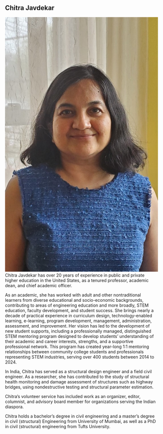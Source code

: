## Chitra Javdekar
![Chitra Javdekar](/chitra-linkedin.png)
Chitra Javdekar has over 20 years of experience in public and private higher education in the United States, as a tenured professor, academic dean, and chief academic officer.   

As an academic, she has worked with adult and other nontraditional learners from diverse educational and socio-economic backgrounds, contributing to areas of engineering education and more broadly, STEM education, faculty development, and student success. She brings nearly a decade of practical experience in curriculum design, technology-enabled learning, e-learning, program development, management, administration, assessment, and improvement. Her vision has led to the development of new student supports, including a professionally managed, distinguished STEM mentoring program designed to develop students’ understanding of their academic and career interests, strengths, and a supportive professional network. This program has created year-long 1:1 mentoring relationships between community college students and professionals representing STEM industries, serving over 400 students between 2014 to 2024. 

In India, Chitra has served as a structural design engineer and a field civil engineer. As a researcher, she has contributed to the study of structural health monitoring and damage assessment of structures such as highway bridges, using nondestructive testing and structural parameter estimation. 

Chitra’s volunteer service has included work as an organizer, editor, columnist, and advisory board member for organizations serving the Indian diaspora. 

Chitra holds a bachelor’s degree in civil engineering and a master’s degree in civil (structural) Engineering from University of Mumbai, as well as a PhD in civil (structural) engineering from Tufts University.  



  

